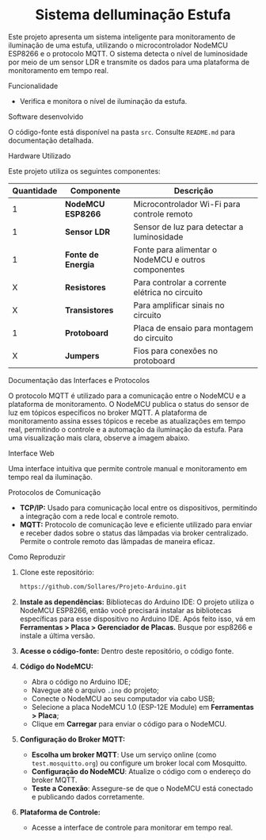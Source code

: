 <h1 align="center" id="project_name">

  <br>
   Sistema deIluminação Estufa  
  <br> 
</h1>

Este projeto apresenta um sistema inteligente para monitoramento de iluminação de uma estufa, utilizando o microcontrolador NodeMCU ESP8266 e o protocolo MQTT. O sistema detecta o nível de luminosidade por meio de um sensor LDR e transmite os dados para uma plataforma de monitoramento em tempo real.
 
 Funcionalidade

- Verifica e monitora o nível de iluminação da estufa.

 Software desenvolvido

O código-fonte está disponível na pasta `src`. Consulte `README.md` para documentação detalhada.

 Hardware Utilizado

Este projeto utiliza os seguintes componentes:

| Quantidade | Componente          | Descrição                                     |
|------------|---------------------|-----------------------------------------------|
| 1          | **NodeMCU ESP8266** | Microcontrolador Wi-Fi para controle remoto   |
| 1          | **Sensor LDR**      | Sensor de luz para detectar a luminosidade    |
| 1          | **Fonte de Energia**| Fonte para alimentar o NodeMCU e outros componentes |
| X          | **Resistores**      | Para controlar a corrente elétrica no circuito|
| X          | **Transistores**    | Para amplificar sinais no circuito            |
| 1          | **Protoboard**      | Placa de ensaio para montagem do circuito     |
| X          | **Jumpers**         | Fios para conexões no protoboard              |

Documentação das Interfaces e Protocolos

O protocolo MQTT é utilizado para a comunicação entre o NodeMCU e a plataforma de monitoramento. O NodeMCU publica o status do sensor de luz em tópicos específicos no broker MQTT. A plataforma de monitoramento assina esses tópicos e recebe as atualizações em tempo real, permitindo o controle e a automação da iluminação da estufa. Para uma visualização mais clara, observe a imagem abaixo.



Interface Web

Uma interface intuitiva que permite controle manual e monitoramento em tempo real da iluminação.

 Protocolos de Comunicação

- **TCP/IP:** Usado para comunicação local entre os dispositivos, permitindo a integração com a rede local e controle remoto.
- **MQTT:** Protocolo de comunicação leve e eficiente utilizado para enviar e receber dados sobre o status das lâmpadas via broker centralizado. Permite o controle remoto das lâmpadas de maneira eficaz.

Como Reproduzir

1. Clone este repositório:
    ```sh
   https://github.com/Sollares/Projeto-Arduino.git
    ```

2. **Instale as dependências:** Bibliotecas do Arduino IDE: O projeto utiliza o NodeMCU ESP8266, então você precisará instalar as bibliotecas específicas para esse dispositivo no Arduino IDE. Após feito isso, vá em **Ferramentas > Placa > Gerenciador de Placas.** Busque por esp8266 e instale a última versão.

3. **Acesse o código-fonte:** Dentro deste repositório, o código fonte.

4. **Código do NodeMCU:**
    - Abra o código no Arduino IDE;
    - Navegue até o arquivo `.ino` do projeto;
    - Conecte o NodeMCU ao seu computador via cabo USB;
    - Selecione a placa NodeMCU 1.0 (ESP-12E Module) em **Ferramentas > Placa**;
    - Clique em **Carregar** para enviar o código para o NodeMCU.

5. **Configuração do Broker MQTT:**
  

    - **Escolha um broker MQTT**: Use um serviço online (como `test.mosquitto.org`) ou configure um broker local com Mosquitto.
    - **Configuração do NodeMCU**: Atualize o código com o endereço do broker MQTT.
    - **Teste a Conexão**: Assegure-se de que o NodeMCU está conectado e publicando dados corretamente.

6. **Plataforma de Controle:**
    - Acesse a interface de controle para monitorar em tempo real.
